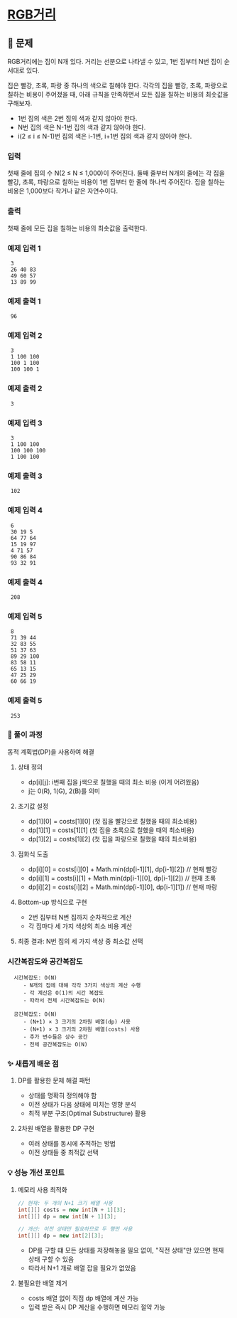 # [RGB거리](https://www.acmicpc.net/problem/1149)

## 📌 문제
RGB거리에는 집이 N개 있다. 거리는 선분으로 나타낼 수 있고, 1번 집부터 N번 집이 순서대로 있다.

집은 빨강, 초록, 파랑 중 하나의 색으로 칠해야 한다. 각각의 집을 빨강, 초록, 파랑으로 칠하는 비용이 주어졌을 때, 아래 규칙을 만족하면서 모든 집을 칠하는 비용의 최솟값을 구해보자.

- 1번 집의 색은 2번 집의 색과 같지 않아야 한다.
- N번 집의 색은 N-1번 집의 색과 같지 않아야 한다.
- i(2 ≤ i ≤ N-1)번 집의 색은 i-1번, i+1번 집의 색과 같지 않아야 한다.

### 입력
첫째 줄에 집의 수 N(2 ≤ N ≤ 1,000)이 주어진다. 둘째 줄부터 N개의 줄에는 각 집을 빨강, 초록, 파랑으로 칠하는 비용이 1번 집부터 한 줄에 하나씩 주어진다. 집을 칠하는 비용은 1,000보다 작거나 같은 자연수이다.

### 출력
첫째 줄에 모든 집을 칠하는 비용의 최솟값을 출력한다.

### 예제 입력 1

     3
     26 40 83
     49 60 57
     13 89 99

### 예제 출력 1

     96


### 예제 입력 2

     3
     1 100 100
     100 1 100
     100 100 1

### 예제 출력 2

     3


### 예제 입력 3

     3
     1 100 100
     100 100 100
     1 100 100

### 예제 출력 3

     102


### 예제 입력 4

     6
     30 19 5
     64 77 64
     15 19 97
     4 71 57
     90 86 84
     93 32 91

### 예제 출력 4

     208


### 예제 입력 5

     8
     71 39 44
     32 83 55
     51 37 63
     89 29 100
     83 58 11
     65 13 15
     47 25 29
     60 66 19

### 예제 출력 5

     253




### 🧰 풀이 과정

동적 계획법(DP)을 사용하여 해결

1. 상태 정의
   - dp[i][j]: i번째 집을 j색으로 칠했을 때의 최소 비용 (이게 어려웠음)
   - j는 0(R), 1(G), 2(B)를 의미


2. 초기값 설정
   - dp[1][0] = costs[1][0] (첫 집을 빨강으로 칠했을 때의 최소비용)
   - dp[1][1] = costs[1][1] (첫 집을 초록으로 칠했을 때의 최소비용)
   - dp[1][2] = costs[1][2] (첫 집을 파랑으로 칠했을 때의 최소비용)


3. 점화식 도출
   - dp[i][0] = costs[i][0] + Math.min(dp[i-1][1], dp[i-1][2])  // 현재 빨강
   - dp[i][1] = costs[i][1] + Math.min(dp[i-1][0], dp[i-1][2])  // 현재 초록
   - dp[i][2] = costs[i][2] + Math.min(dp[i-1][0], dp[i-1][1])  // 현재 파랑


4. Bottom-up 방식으로 구현
   - 2번 집부터 N번 집까지 순차적으로 계산
   - 각 집마다 세 가지 색상의 최소 비용 계산


5. 최종 결과: N번 집의 세 가지 색상 중 최소값 선택



### 시간복잡도와 공간복잡도

      
      시간복잡도: O(N)
         - N개의 집에 대해 각각 3가지 색상의 계산 수행
         - 각 계산은 O(1)의 시간 복잡도
         - 따라서 전체 시간복잡도는 O(N)
      
      공간복잡도: O(N)
         - (N+1) × 3 크기의 2차원 배열(dp) 사용
         - (N+1) × 3 크기의 2차원 배열(costs) 사용
         - 추가 변수들은 상수 공간
         - 전체 공간복잡도는 O(N)



### ✨ 새롭게 배운 점
1. DP를 활용한 문제 해결 패턴
   - 상태를 명확히 정의해야 함
   - 이전 상태가 다음 상태에 미치는 영향 분석
   - 최적 부분 구조(Optimal Substructure) 활용


2. 2차원 배열을 활용한 DP 구현
   - 여러 상태를 동시에 추적하는 방법
   - 이전 상태들 중 최적값 선택


### 💡 성능 개선 포인트
1. 메모리 사용 최적화

   ```java
   // 현재: 두 개의 N+1 크기 배열 사용
   int[][] costs = new int[N + 1][3];
   int[][] dp = new int[N + 1][3];
   
   // 개선: 이전 상태만 필요하므로 두 행만 사용
   int[][] dp = new int[2][3];
   ```
   - DP를 구할 떄 모든 상태를 저장해놓을 필요 없이, "직전 상태"만 있으면 현재 상태 구할 수 있음
   - 따라서 N+1 개로 배열 잡을 필요가 없었음


2. 불필요한 배열 제거
   - costs 배열 없이 직접 dp 배열에 계산 가능
   - 입력 받은 즉시 DP 계산을 수행하면 메모리 절약 가능